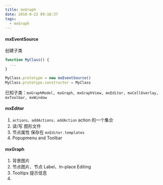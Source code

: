 ```yaml
---
title: mxGraph
date: 2018-8-22 09:16:37
tags:
  - mxGraph
---
```


#### mxEventSource

创建子类

```javascript
function MyClass() {
  ...
}

MyClass.prototype = new mxEventSource()
MyClass.prototype.constructor = MyClass
```

已知子类：`mxGraphModel, mxGraph, mxGraphView, mxEditor, mxCellOverlay, mxToolbar, mxWindow`

#### mxEditor

1. `actions、addActions、addAction` action 的一个集合
2. 读/写 图形文件
3. 节点属性 保存在 `mxEditor.templates`
4. Popupmenu and Toolbar

#### mxGraph

1. 背景图片
2. 节点图片、节点 Label、In-place Editing
3. Tooltips 提示信息
4.
